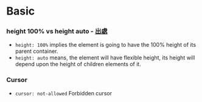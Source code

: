 # Basic 

### height 100% vs height auto - [出處](https://stackoverflow.com/questions/15943009/difference-between-css-height-100-vs-height-auto)

* `height: 100%` implies the element is going to have the 100% height of its parent container.
* `height: auto` means, the element will have flexible height, its height will depend upon the height of children elements of it.


### Cursor 

* `cursor: not-allowed` Forbidden cursor

